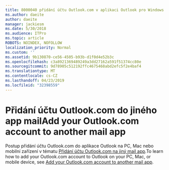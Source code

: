 ```yaml
---
title: 8000040 přidání účtu Outlook.com v aplikaci Outlook pro Windows
ms.author: daeite
author: daeite
manager: jackiesm
ms.date: 5/30/2018
ms.audience: ITPro
ms.topic: article
ROBOTS: NOINDEX, NOFOLLOW
localization_priority: Normal
ms.custom: ''
ms.assetid: 9b130870-ce56-4505-b93b-d1f0d4e52b3c
ms.openlocfilehash: c3a8921369489249a3dd27162a591f51374cc80e
ms.sourcegitcommit: 9d78905c512192ffc4675468abd2efc5f2e4baf4
ms.translationtype: MT
ms.contentlocale: cs-CZ
ms.lasthandoff: 04/23/2019
ms.locfileid: "32398559"
---
```

# <a name="add-your-outlookcom-account-to-another-mail-app"></a><span data-ttu-id="66af8-102">Přidání účtu Outlook.com do jiného app mail</span><span class="sxs-lookup"><span data-stu-id="66af8-102">Add your Outlook.com account to another mail app</span></span>

<span data-ttu-id="66af8-103">Postup přidání účtu Outlook.com do aplikace Outlook na PC, Mac nebo mobilní zařízení v tématu [Přidání účtu Outlook.com na jiný mail app](https://go.microsoft.com/fwlink/p/?linkid=2001206&amp;clcid=0x409).</span><span class="sxs-lookup"><span data-stu-id="66af8-103">To learn how to add your Outlook.com account to Outlook on your PC, Mac, or mobile device, see [Add your Outlook.com account to another mail app](https://go.microsoft.com/fwlink/p/?linkid=2001206&amp;clcid=0x409).</span></span>
  

